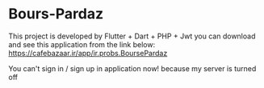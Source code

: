
# Bours-Pardaz
This project is developed by Flutter + Dart + PHP + Jwt
you can download and see this application from the link below:
https://cafebazaar.ir/app/ir.probs.BoursePardaz

You can't sign in / sign up in application now! because my server is turned off
